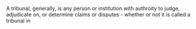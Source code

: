 A tribunal, generally, is any person or institution with authroity to judge, adjudicate on, or determine claims or disputes - whether or not it is called a tribunal in 